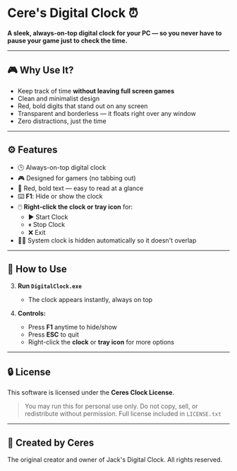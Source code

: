 # Cere's Digital Clock ⏰

**A sleek, always-on-top digital clock for your PC — so you never have to pause your game just to check the time.**

---

## 🎮 Why Use It?
- Keep track of time **without leaving full screen games**
- Clean and minimalist design
- Red, bold digits that stand out on any screen
- Transparent and borderless — it floats right over any window
- Zero distractions, just the time

---

## ⚙️ Features

- 🕒 Always-on-top digital clock
- 🎮 Designed for gamers (no tabbing out)
- 🔴 Red, bold text — easy to read at a glance
- ⌨️ **F1**: Hide or show the clock
- 🖱️ **Right-click the clock or tray icon** for:
  - ▶️ Start Clock
  - ⏸ Stop Clock
  - ❌ Exit
- 🕵️‍♂️ System clock is hidden automatically so it doesn't overlap

---

## 🚀 How to Use
3. **Run `DigitalClock.exe`**
   - The clock appears instantly, always on top

4. **Controls:**
   - Press **F1** anytime to hide/show
   - Press **ESC** to quit
   - Right-click the **clock** or **tray icon** for more options

---

## 🔒 License

This software is licensed under the **Ceres Clock License**.

> You may run this for personal use only. Do not copy, sell, or redistribute without permission.
> Full license included in `LICENSE.txt`

---

## 👑 Created by Ceres
The original creator and owner of Jack's Digital Clock. All rights reserved.
